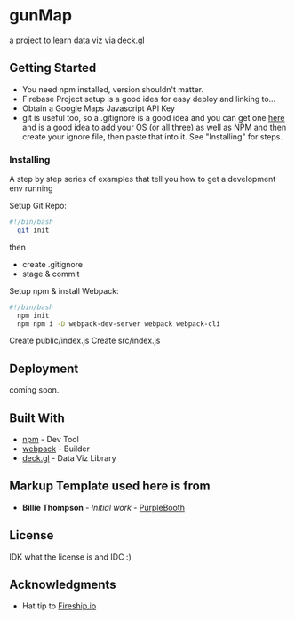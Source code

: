 # gunMap

a project to learn data viz via deck.gl

## Getting Started

- You need npm installed, version shouldn't matter.
- Firebase Project setup is a good idea for easy deploy and linking to...
- Obtain a Google Maps Javascript API Key
- git is useful too, so a .gitignore is a good idea and you can get one [here](https://gitignore.io) and is a good idea to add your OS (or all three) as well as NPM and then create your ignore file, then paste that into it. See "Installing" for steps.

### Installing

A step by step series of examples that tell you how to get a development env running

Setup Git Repo:

```bash
#!/bin/bash
  git init

```

then

- create .gitignore
- stage & commit

Setup npm & install Webpack:

```bash
#!/bin/bash
  npm init
  npm npm i -D webpack-dev-server webpack webpack-cli
```

Create public/index.js
Create src/index.js

## Deployment

coming soon.

## Built With

- [npm](https://www.npmjs.com/) - Dev Tool
- [webpack](https://webpack.js.org/) - Builder
- [deck.gl](https://deck.gl/#/) - Data Viz Library

## Markup Template used here is from

- **Billie Thompson** - _Initial work_ - [PurpleBooth](https://github.com/PurpleBooth)

## License

IDK what the license is and IDC :)

## Acknowledgments

- Hat tip to [Fireship.io](https://fireship.io/)
